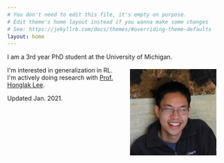 ```yaml
---
# You don't need to edit this file, it's empty on purpose.
# Edit theme's home layout instead if you wanna make some changes
# See: https://jekyllrb.com/docs/themes/#overriding-theme-defaults
layout: home
---
```

I am a 3rd year PhD student at the University of Michigan.
<img src="images/anthliu.jpg" alt="profile_pic" style="float: right; margin: 20px; width: 200px;"/>

I'm interested in generalization in RL.
I'm actively doing research with
[Prof. Honglak Lee](https://web.eecs.umich.edu/~honglak/).

Updated Jan. 2021.
